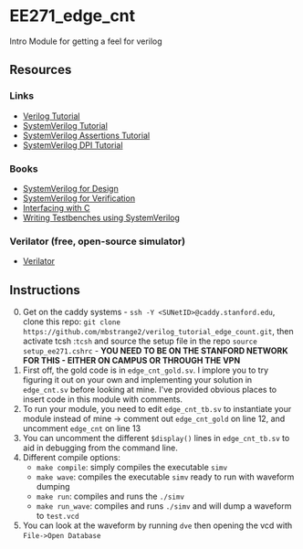# EE271_edge_cnt
Intro Module for getting a feel for verilog

## Resources
### Links
+ [Verilog Tutorial](http://www.doulos.com/knowhow/verilog_designers_guide/)
+ [SystemVerilog Tutorial](http://www.doulos.com/knowhow/sysverilog/tutorial/)
+ [SystemVerilog Assertions Tutorial](http://www.doulos.com/knowhow/sysverilog/tutorial/assertions/)
+ [SystemVerilog DPI Tutorial](http://www.doulos.com/knowhow/sysverilog/tutorial/dpi/)
### Books
+ [SystemVerilog for Design](http://www.springerlink.com/content/w134858r71387n5h/)
+ [SystemVerilog for Verification](http://www.springerlink.com/content/x71knj/)
+ [Interfacing with C](http://www.springerlink.com/content/j703h3nj43498410/?p=67a54fc6ae7f4195b6def6f1196cbad6&pi=11)
+ [Writing Testbenches using SystemVerilog](http://www.springerlink.com/content/kv2481/)

### Verilator (free, open-source simulator)
+ [Verilator](https://www.veripool.org/wiki/verilator)

## Instructions
0. Get on the caddy systems - `ssh -Y <SUNetID>@caddy.stanford.edu`, clone this repo: `git clone https://github.com/mbstrange2/verilog_tutorial_edge_count.git`, then activate tcsh :`tcsh`
and source the setup file in the repo `source setup_ee271.cshrc` - **YOU NEED TO BE ON THE STANFORD NETWORK FOR THIS - EITHER ON CAMPUS OR THROUGH THE VPN**
1. First off, the gold code is in `edge_cnt_gold.sv`. I implore you to try figuring it out on your own and implementing
your solution in `edge_cnt.sv` before looking at mine.  I've provided obvious places to insert code in this module with comments.
2. To run your module, you need to edit `edge_cnt_tb.sv` to instantiate your module instead of mine -> comment out `edge_cnt_gold` on line 12, and uncomment `edge_cnt` on line 13
3. You can uncomment the different `$display()` lines in `edge_cnt_tb.sv` to aid in debugging from the command line.
4. Different compile options:
    + `make compile`: simply compiles the executable `simv`
    + `make wave`: compiles the executable `simv` ready to run with waveform dumping
    + `make run`: compiles and runs the `./simv`
    + `make run_wave`: compiles and runs `./simv` and will dump a waveform to `test.vcd`
5. You can look at the waveform by running `dve` then opening the vcd with `File->Open Database`

